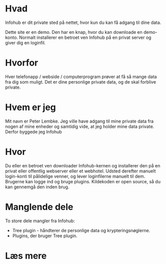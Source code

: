 # Hvad
Infohub er dit private sted på nettet, hvor kun du kan få adgang til dine data.

Dette site er en demo. Den har en knap, hvor du kan downloade en demo-konto. Normalt installerer en betroet ven Infohub på en privat server og giver dig en loginfil.

# Hvorfor
Hver telefonapp / webside / computerprogram prøver at få så mange data fra dig som muligt. Det er dine personlige private data, og de skal forblive private.

# Hvem er jeg
Mit navn er Peter Lembke. Jeg ville have adgang til mine private data fra nogen af mine enheder og samtidig vide, at jeg holder mine data private. Derfor byggede jeg Infohub

# Hvor
Du eller en betroet ven downloader Infohub-kernen og installerer den på en privat eller offentlig webserver eller et webhotel. Udsted derefter manuelt login-konti til pålidelige venner, og lever loginfilerne manuelt til dem. Brugerne kan logge ind og bruge plugins. Kildekoden er open source, så du kan gennemgå den inden brug.

# Manglende dele
To store dele mangler fra Infohub:

* Tree plugin - håndterer de personlige data og krypteringsnøglerne.
* Plugins, der bruger Tree plugin.

# Læs mere

